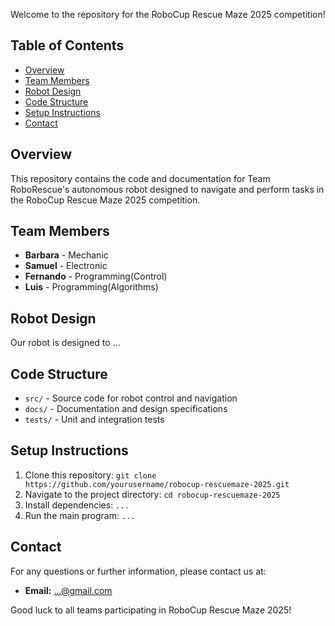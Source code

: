 Welcome to the repository for the RoboCup Rescue Maze 2025 competition!

## Table of Contents
- [Overview](#overview)
- [Team Members](#team-members)
- [Robot Design](#robot-design)
- [Code Structure](#code-structure)
- [Setup Instructions](#setup-instructions)
- [Contact](#contact)

## Overview
This repository contains the code and documentation for Team RoboRescue's autonomous robot designed to navigate and perform tasks in the RoboCup Rescue Maze 2025 competition.

## Team Members
- **Barbara** - Mechanic
- **Samuel** - Electronic
- **Fernando** - Programming(Control)
- **Luis** - Programming(Algorithms)

## Robot Design
Our robot is designed to ...

## Code Structure
- `src/` - Source code for robot control and navigation
- `docs/` - Documentation and design specifications
- `tests/` - Unit and integration tests

## Setup Instructions
1. Clone this repository: `git clone https://github.com/yourusername/robocup-rescuemaze-2025.git`
2. Navigate to the project directory: `cd robocup-rescuemaze-2025`
3. Install dependencies: `...`
4. Run the main program: `...`

## Contact
For any questions or further information, please contact us at:
- **Email:** ...@gmail.com

Good luck to all teams participating in RoboCup Rescue Maze 2025!